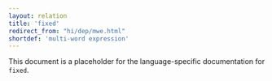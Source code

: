 ```yaml
---
layout: relation
title: 'fixed'
redirect_from: "hi/dep/mwe.html"
shortdef: 'multi-word expression'
---
```


This document is a placeholder for the language-specific documentation
for `fixed`.
